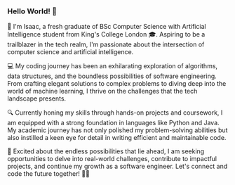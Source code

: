 ### Hello World!  👋

<!--
**ssIsaac/ssIsaac** is a ✨ _special_ ✨ repository because its `README.md` (this file) appears on your GitHub profile.

Here are some ideas to get you started:

- 🔭 I’m currently working on ...
- 🌱 I’m currently learning ...
- 👯 I’m looking to collaborate on ...
- 🤔 I’m looking for help with ...
- 💬 Ask me about ...
- 📫 How to reach me: ...
- 😄 Pronouns: ...
- ⚡ Fun fact: ...
-->

🚀 I'm Isaac, a fresh graduate of BSc Computer Science with Artificial Intelligence student from King's College London 🎓. Aspiring to be a trailblazer in the tech realm, I'm passionate about the intersection of computer science and artificial intelligence.

💻 My coding journey has been an exhilarating exploration of algorithms, data structures, and the boundless possibilities of software engineering. From crafting elegant solutions to complex problems to diving deep into the world of machine learning, I thrive on the challenges that the tech landscape presents.

🔍 Currently honing my skills through hands-on projects and coursework, I am equipped with a strong foundation in languages like Python and Java. My academic journey has not only polished my problem-solving abilities but also instilled a keen eye for detail in writing efficient and maintainable code.

🚧 Excited about the endless possibilities that lie ahead, I am seeking opportunities to delve into real-world challenges, contribute to impactful projects, and continue my growth as a software engineer. Let's connect and code the future together! 💬✨
